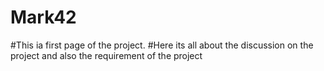 # Mark42
#This ia first page of the project. 
#Here its all about the discussion on the project and also the requirement of the project 
